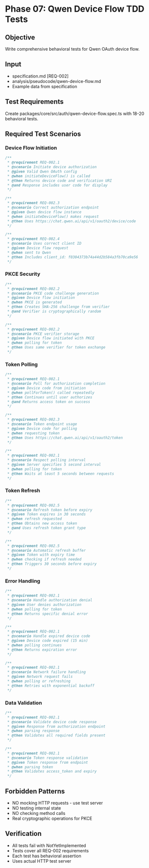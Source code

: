 # Phase 07: Qwen Device Flow TDD Tests

## Objective
Write comprehensive behavioral tests for Qwen OAuth device flow.

## Input
- specification.md [REQ-002]
- analysis/pseudocode/qwen-device-flow.md
- Example data from specification

## Test Requirements
Create packages/core/src/auth/qwen-device-flow.spec.ts with 18-20 behavioral tests.

## Required Test Scenarios

### Device Flow Initiation
```typescript
/**
 * @requirement REQ-002.1
 * @scenario Initiate device authorization
 * @given Valid Qwen OAuth config
 * @when initiateDeviceFlow() is called
 * @then Returns device code and verification URI
 * @and Response includes user code for display
 */

/**
 * @requirement REQ-002.3
 * @scenario Correct authorization endpoint
 * @given Qwen device flow instance
 * @when initiateDeviceFlow() makes request
 * @then Uses https://chat.qwen.ai/api/v1/oauth2/device/code
 */

/**
 * @requirement REQ-002.4
 * @scenario Uses correct client ID
 * @given Device flow request
 * @when sent to Qwen
 * @then Includes client_id: f0304373b74a44d2b584a3fb70ca9e56
 */
```

### PKCE Security
```typescript
/**
 * @requirement REQ-002.2
 * @scenario PKCE code challenge generation
 * @given Device flow initiation
 * @when PKCE is generated
 * @then Creates SHA-256 challenge from verifier
 * @and Verifier is cryptographically random
 */

/**
 * @requirement REQ-002.2
 * @scenario PKCE verifier storage
 * @given Device flow initiated with PKCE
 * @when polling for token
 * @then Uses same verifier for token exchange
 */
```

### Token Polling
```typescript
/**
 * @requirement REQ-002.1
 * @scenario Poll for authorization completion
 * @given Device code from initiation
 * @when pollForToken() called repeatedly
 * @then Continues until user authorizes
 * @and Returns access token on success
 */

/**
 * @requirement REQ-002.3
 * @scenario Token endpoint usage
 * @given Device code for polling
 * @when requesting token
 * @then Uses https://chat.qwen.ai/api/v1/oauth2/token
 */

/**
 * @requirement REQ-002.1
 * @scenario Respect polling interval
 * @given Server specifies 5 second interval
 * @when polling for token
 * @then Waits at least 5 seconds between requests
 */
```

### Token Refresh
```typescript
/**
 * @requirement REQ-002.5
 * @scenario Refresh token before expiry
 * @given Token expires in 30 seconds
 * @when refresh requested
 * @then Obtains new access token
 * @and Uses refresh token grant type
 */

/**
 * @requirement REQ-002.5
 * @scenario Automatic refresh buffer
 * @given Token with expiry time
 * @when checking if refresh needed
 * @then Triggers 30 seconds before expiry
 */
```

### Error Handling
```typescript
/**
 * @requirement REQ-002.1
 * @scenario Handle authorization denial
 * @given User denies authorization
 * @when polling for token
 * @then Returns specific denial error
 */

/**
 * @requirement REQ-002.1
 * @scenario Handle expired device code
 * @given Device code expired (15 min)
 * @when polling continues
 * @then Returns expiration error
 */

/**
 * @requirement REQ-002.1
 * @scenario Network failure handling
 * @given Network request fails
 * @when polling or refreshing
 * @then Retries with exponential backoff
 */
```

### Data Validation
```typescript
/**
 * @requirement REQ-002.1
 * @scenario Validate device code response
 * @given Response from authorization endpoint
 * @when parsing response
 * @then Validates all required fields present
 */

/**
 * @requirement REQ-002.1
 * @scenario Token response validation
 * @given Token response from endpoint
 * @when parsing token
 * @then Validates access_token and expiry
 */
```

## Forbidden Patterns
- NO mocking HTTP requests - use test server
- NO testing internal state
- NO checking method calls
- Real cryptographic operations for PKCE

## Verification
- All tests fail with NotYetImplemented
- Tests cover all REQ-002 requirements
- Each test has behavioral assertion
- Uses actual HTTP test server